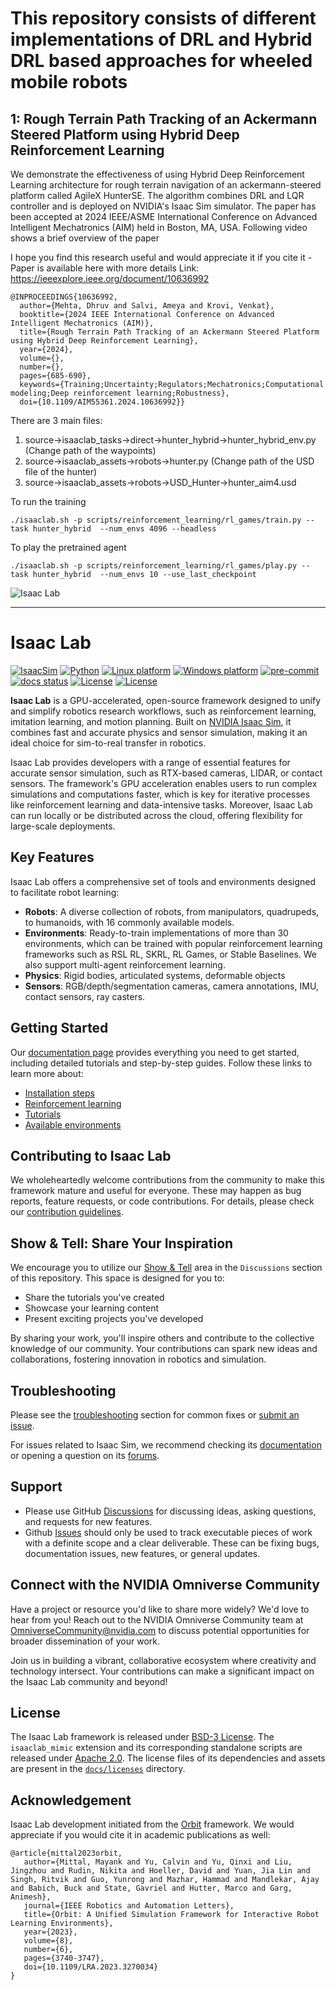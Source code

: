 # This repository consists of different implementations of DRL and Hybrid DRL based approaches for wheeled mobile robots 

## 1: Rough Terrain Path Tracking of an Ackermann Steered Platform using Hybrid Deep Reinforcement Learning 

We demonstrate the effectiveness of using Hybrid Deep Reinforcement Learning architecture for rough terrain navigation of an ackermann-steered platform called AgileX HunterSE. The algorithm combines DRL and LQR  controller and is deployed on NVIDIA's Isaac Sim simulator. The paper has been accepted at 2024 IEEE/ASME International Conference on Advanced Intelligent Mechatronics (AIM) held in Boston, MA, USA.
Following video shows a brief overview of the paper

I hope you find this research useful and would appreciate it if you cite it - Paper is available here with more details 
Link: https://ieeexplore.ieee.org/document/10636992
```
@INPROCEEDINGS{10636992,
  author={Mehta, Dhruv and Salvi, Ameya and Krovi, Venkat},
  booktitle={2024 IEEE International Conference on Advanced Intelligent Mechatronics (AIM)}, 
  title={Rough Terrain Path Tracking of an Ackermann Steered Platform using Hybrid Deep Reinforcement Learning}, 
  year={2024},
  volume={},
  number={},
  pages={685-690},
  keywords={Training;Uncertainty;Regulators;Mechatronics;Computational modeling;Deep reinforcement learning;Robustness},
  doi={10.1109/AIM55361.2024.10636992}}

```
There are 3 main files:
1) source->isaaclab_tasks->direct->hunter_hybrid->hunter_hybrid_env.py (Change path of the waypoints)
2) source->isaaclab_assets->robots->hunter.py (Change path of the USD file of the hunter)
3) source->isaaclab_assets->robots->USD_Hunter->hunter_aim4.usd

To run the training 
```
./isaaclab.sh -p scripts/reinforcement_learning/rl_games/train.py --task hunter_hybrid  --num_envs 4096 --headless
```
To play the pretrained agent
```
./isaaclab.sh -p scripts/reinforcement_learning/rl_games/play.py --task hunter_hybrid  --num_envs 10 --use_last_checkpoint
```

![Isaac Lab](docs/source/_static/isaaclab.jpg)

---

# Isaac Lab

[![IsaacSim](https://img.shields.io/badge/IsaacSim-4.5.0-silver.svg)](https://docs.isaacsim.omniverse.nvidia.com/latest/index.html)
[![Python](https://img.shields.io/badge/python-3.10-blue.svg)](https://docs.python.org/3/whatsnew/3.10.html)
[![Linux platform](https://img.shields.io/badge/platform-linux--64-orange.svg)](https://releases.ubuntu.com/20.04/)
[![Windows platform](https://img.shields.io/badge/platform-windows--64-orange.svg)](https://www.microsoft.com/en-us/)
[![pre-commit](https://img.shields.io/github/actions/workflow/status/isaac-sim/IsaacLab/pre-commit.yaml?logo=pre-commit&logoColor=white&label=pre-commit&color=brightgreen)](https://github.com/isaac-sim/IsaacLab/actions/workflows/pre-commit.yaml)
[![docs status](https://img.shields.io/github/actions/workflow/status/isaac-sim/IsaacLab/docs.yaml?label=docs&color=brightgreen)](https://github.com/isaac-sim/IsaacLab/actions/workflows/docs.yaml)
[![License](https://img.shields.io/badge/license-BSD--3-yellow.svg)](https://opensource.org/licenses/BSD-3-Clause)
[![License](https://img.shields.io/badge/license-Apache--2.0-yellow.svg)](https://opensource.org/license/apache-2-0)


**Isaac Lab** is a GPU-accelerated, open-source framework designed to unify and simplify robotics research workflows, such as reinforcement learning, imitation learning, and motion planning. Built on [NVIDIA Isaac Sim](https://docs.isaacsim.omniverse.nvidia.com/latest/index.html), it combines fast and accurate physics and sensor simulation, making it an ideal choice for sim-to-real transfer in robotics.

Isaac Lab provides developers with a range of essential features for accurate sensor simulation, such as RTX-based cameras, LIDAR, or contact sensors. The framework's GPU acceleration enables users to run complex simulations and computations faster, which is key for iterative processes like reinforcement learning and data-intensive tasks. Moreover, Isaac Lab can run locally or be distributed across the cloud, offering flexibility for large-scale deployments.

## Key Features

Isaac Lab offers a comprehensive set of tools and environments designed to facilitate robot learning:
- **Robots**: A diverse collection of robots, from manipulators, quadrupeds, to humanoids, with 16 commonly available models.
- **Environments**: Ready-to-train implementations of more than 30 environments, which can be trained with popular reinforcement learning frameworks such as RSL RL, SKRL, RL Games, or Stable Baselines. We also support multi-agent reinforcement learning.
- **Physics**: Rigid bodies, articulated systems, deformable objects
- **Sensors**: RGB/depth/segmentation cameras, camera annotations, IMU, contact sensors, ray casters.


## Getting Started

Our [documentation page](https://isaac-sim.github.io/IsaacLab) provides everything you need to get started, including detailed tutorials and step-by-step guides. Follow these links to learn more about:

- [Installation steps](https://isaac-sim.github.io/IsaacLab/main/source/setup/installation/index.html#local-installation)
- [Reinforcement learning](https://isaac-sim.github.io/IsaacLab/main/source/overview/reinforcement-learning/rl_existing_scripts.html)
- [Tutorials](https://isaac-sim.github.io/IsaacLab/main/source/tutorials/index.html)
- [Available environments](https://isaac-sim.github.io/IsaacLab/main/source/overview/environments.html)


## Contributing to Isaac Lab

We wholeheartedly welcome contributions from the community to make this framework mature and useful for everyone.
These may happen as bug reports, feature requests, or code contributions. For details, please check our
[contribution guidelines](https://isaac-sim.github.io/IsaacLab/main/source/refs/contributing.html).

## Show & Tell: Share Your Inspiration

We encourage you to utilize our [Show & Tell](https://github.com/isaac-sim/IsaacLab/discussions/categories/show-and-tell) area in the
`Discussions` section of this repository. This space is designed for you to:

* Share the tutorials you've created
* Showcase your learning content
* Present exciting projects you've developed

By sharing your work, you'll inspire others and contribute to the collective knowledge
of our community. Your contributions can spark new ideas and collaborations, fostering
innovation in robotics and simulation.

## Troubleshooting

Please see the [troubleshooting](https://isaac-sim.github.io/IsaacLab/main/source/refs/troubleshooting.html) section for
common fixes or [submit an issue](https://github.com/isaac-sim/IsaacLab/issues).

For issues related to Isaac Sim, we recommend checking its [documentation](https://docs.omniverse.nvidia.com/app_isaacsim/app_isaacsim/overview.html)
or opening a question on its [forums](https://forums.developer.nvidia.com/c/agx-autonomous-machines/isaac/67).

## Support

* Please use GitHub [Discussions](https://github.com/isaac-sim/IsaacLab/discussions) for discussing ideas, asking questions, and requests for new features.
* Github [Issues](https://github.com/isaac-sim/IsaacLab/issues) should only be used to track executable pieces of work with a definite scope and a clear deliverable. These can be fixing bugs, documentation issues, new features, or general updates.

## Connect with the NVIDIA Omniverse Community

Have a project or resource you'd like to share more widely? We'd love to hear from you! Reach out to the
NVIDIA Omniverse Community team at OmniverseCommunity@nvidia.com to discuss potential opportunities
for broader dissemination of your work.

Join us in building a vibrant, collaborative ecosystem where creativity and technology intersect. Your
contributions can make a significant impact on the Isaac Lab community and beyond!

## License

The Isaac Lab framework is released under [BSD-3 License](LICENSE). The `isaaclab_mimic` extension and its corresponding standalone scripts are released under [Apache 2.0](LICENSE-mimic). The license files of its dependencies and assets are present in the [`docs/licenses`](docs/licenses) directory.

## Acknowledgement

Isaac Lab development initiated from the [Orbit](https://isaac-orbit.github.io/) framework. We would appreciate if you would cite it in academic publications as well:

```
@article{mittal2023orbit,
   author={Mittal, Mayank and Yu, Calvin and Yu, Qinxi and Liu, Jingzhou and Rudin, Nikita and Hoeller, David and Yuan, Jia Lin and Singh, Ritvik and Guo, Yunrong and Mazhar, Hammad and Mandlekar, Ajay and Babich, Buck and State, Gavriel and Hutter, Marco and Garg, Animesh},
   journal={IEEE Robotics and Automation Letters},
   title={Orbit: A Unified Simulation Framework for Interactive Robot Learning Environments},
   year={2023},
   volume={8},
   number={6},
   pages={3740-3747},
   doi={10.1109/LRA.2023.3270034}
}
```
